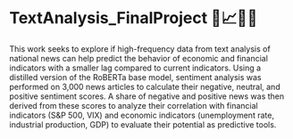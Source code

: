 # TextAnalysis_FinalProject  🚀📈😄😭
This work seeks to explore if high-frequency data from text analysis of national news can help predict the behavior of economic and financial indicators with a smaller lag compared to current indicators. Using a distilled version of the RoBERTa base model, sentiment analysis was performed on 3,000 news articles to calculate their negative, neutral, and positive sentiment scores. A share of negative and positive news was then derived from these scores to analyze their correlation with financial indicators (S&P 500, VIX) and economic indicators (unemployment rate, industrial production, GDP) to evaluate their potential as predictive tools.
